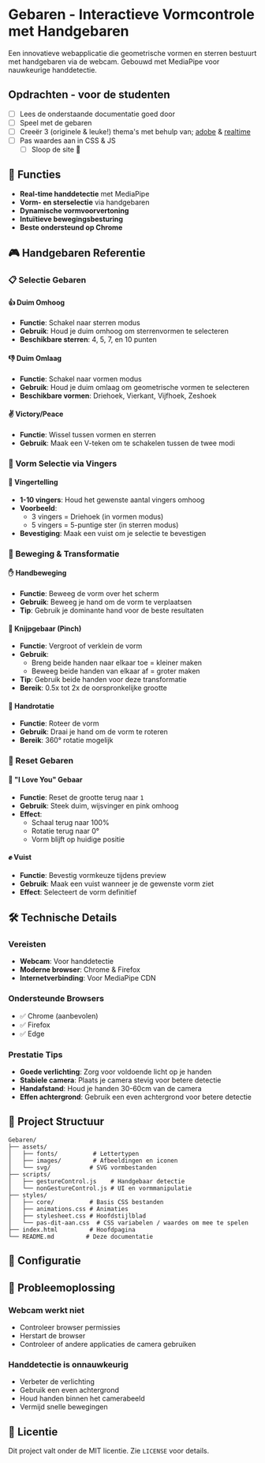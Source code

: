 # Gebaren - Interactieve Vormcontrole met Handgebaren

Een innovatieve webapplicatie die geometrische vormen en sterren bestuurt met handgebaren via de webcam. Gebouwd met MediaPipe voor nauwkeurige handdetectie.

## Opdrachten - voor de studenten

- [ ] Lees de onderstaande documentatie goed door
- [ ] Speel met de gebaren
- [ ] Creeër 3 (originele & leuke!) thema's met behulp van; [adobe](https://color.adobe.com/create/color-wheel) & [realtime](https://www.realtimecolors.com)
- [ ] Pas waardes aan in CSS & JS
  - [ ] Sloop de site 🔨

## 🚀 Functies

- **Real-time handdetectie** met MediaPipe
- **Vorm- en sterselectie** via handgebaren
- **Dynamische vormvoorvertoning** 
- **Intuïtieve bewegingsbesturing**
- **Beste ondersteund op Chrome**

## 🎮 Handgebaren Referentie

### 📋 Selectie Gebaren

#### 👍 **Duim Omhoog**
- **Functie**: Schakel naar sterren modus
- **Gebruik**: Houd je duim omhoog om sterrenvormen te selecteren
- **Beschikbare sterren**: 4, 5, 7, en 10 punten

#### 👎 **Duim Omlaag** 
- **Functie**: Schakel naar vormen modus
- **Gebruik**: Houd je duim omlaag om geometrische vormen te selecteren
- **Beschikbare vormen**: Driehoek, Vierkant, Vijfhoek, Zeshoek

#### ✌️ **Victory/Peace**
- **Functie**: Wissel tussen vormen en sterren
- **Gebruik**: Maak een V-teken om te schakelen tussen de twee modi

### 🔢 Vorm Selectie via Vingers

#### 🤏 **Vingertelling**
- **1-10 vingers**: Houd het gewenste aantal vingers omhoog
- **Voorbeeld**: 
  - 3 vingers = Driehoek (in vormen modus)
  - 5 vingers = 5-puntige ster (in sterren modus)
- **Bevestiging**: Maak een vuist om je selectie te bevestigen

### 🎯 Beweging & Transformatie

#### ✋ **Handbeweging**
- **Functie**: Beweeg de vorm over het scherm
- **Gebruik**: Beweeg je hand om de vorm te verplaatsen
- **Tip**: Gebruik je dominante hand voor de beste resultaten

#### 🤏 **Knijpgebaar (Pinch)**
- **Functie**: Vergroot of verklein de vorm
- **Gebruik**: 
  - Breng beide handen naar elkaar toe = kleiner maken
  - Beweeg beide handen van elkaar af = groter maken
- **Tip**: Gebruik beide handen voor deze transformatie
- **Bereik**: 0.5x tot 2x de oorspronkelijke grootte

#### 🔄 **Handrotatie**
- **Functie**: Roteer de vorm
- **Gebruik**: Draai je hand om de vorm te roteren
- **Bereik**: 360° rotatie mogelijk

### 🔄 Reset Gebaren

#### 🤟 **"I Love You" Gebaar**
- **Functie**: Reset de grootte terug naar `1`
- **Gebruik**: Steek duim, wijsvinger en pink omhoog
- **Effect**: 
  - Schaal terug naar 100%
  - Rotatie terug naar 0°
  - Vorm blijft op huidige positie

#### ✊ **Vuist**
- **Functie**: Bevestig vormkeuze tijdens preview
- **Gebruik**: Maak een vuist wanneer je de gewenste vorm ziet
- **Effect**: Selecteert de vorm definitief

## 🛠️ Technische Details

### Vereisten
- **Webcam**: Voor handdetectie
- **Moderne browser**: Chrome & Firefox
- **Internetverbinding**: Voor MediaPipe CDN

### Ondersteunde Browsers
- ✅ Chrome (aanbevolen)
- ✅ Firefox
- ✅ Edge

### Prestatie Tips
- **Goede verlichting**: Zorg voor voldoende licht op je handen
- **Stabiele camera**: Plaats je camera stevig voor betere detectie
- **Handafstand**: Houd je handen 30-60cm van de camera
- **Effen achtergrond**: Gebruik een even achtergrond voor betere detectie

## 📁 Project Structuur

```
Gebaren/
├── assets/
│   ├── fonts/          # Lettertypen
│   ├── images/         # Afbeeldingen en iconen
│   └── svg/           # SVG vormbestanden
├── scripts/
│   ├── gestureControl.js    # Handgebaar detectie
│   └── nonGestureControl.js # UI en vormmanipulatie
├── styles/
│   ├── core/          # Basis CSS bestanden
│   ├── animations.css # Animaties
│   ├── stylesheet.css # Hoofdstijlblad
│   └── pas-dit-aan.css  # CSS variabelen / waardes om mee te spelen
├── index.html         # Hoofdpagina
└── README.md         # Deze documentatie
```

## 🔧 Configuratie

## 🐛 Probleemoplossing

### Webcam werkt niet
- Controleer browser permissies
- Herstart de browser
- Controleer of andere applicaties de camera gebruiken

### Handdetectie is onnauwkeurig
- Verbeter de verlichting
- Gebruik een even achtergrond
- Houd handen binnen het camerabeeld
- Vermijd snelle bewegingen


## 📄 Licentie

Dit project valt onder de MIT licentie. Zie `LICENSE` voor details.
